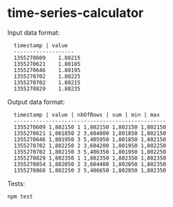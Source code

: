 time-series-calculator
======================

Input data format:
```
  timestamp | value
  -------------------
  1355270609	1.80215
  1355270621	1.80185
  1355270646	1.80195
  1355270702	1.80225
  1355270702	1.80215
  1355270829	1.80235
```  
Output data format:
```
  timestamp | value | nbOfRows | sum | min | max
  ------------------------------------------------
  1355270609 1,802150 1 1,802150 1,802150 1,802150
  1355270621 1,801850 2 3,604000 1,801850 1,802150
  1355270646 1,801950 3 5,405950 1,801850 1,802150
  1355270702 1,802250 2 3,604200 1,801950 1,802250
  1355270702 1,802150 3 5,406350 1,801950 1,802250
  1355270829 1,802350 1 1,802350 1,802350 1,802350
  1355270854 1,802050 2 3,604400 1,802050 1,802350
  1355270868 1,802250 3 5,406650 1,802050 1,802350
```

Tests:
```
npm test
```
  
  
  
